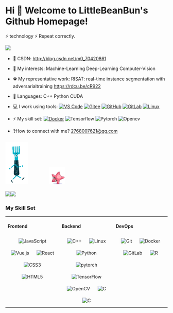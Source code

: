 ###
# Hi 🎉 Welcome to LittleBeanBun's Github Homepage!

 ⚡ technology ⚡ Repeat correctly. 

 <img src="https://readme-typing-svg.herokuapp.com/?lines=Welcome,%20visitor!;Hello%20Github%20World!&font=Roboto" />

-  🌱 CSDN: http://blog.csdn.net/m0_70420861
-  🔭 My interests: Machine-Learning Deep-Learning Computer-Vision 
-  ⚽ My representative work: RISAT: real-time instance segmentation with adversarialtraining  https://rdcu.be/cR922
-  🚀 Languages: C++ Python CUDA


- 💻 I work using tools:
  [![VS Code](https://img.shields.io/badge/-VS%20Code-007ACC?style=plastic&logo=visual-studio-code)](https://blog.i-xiao.space/)
  [![Gitee](https://img.shields.io/badge/-Gitee-A80025?logo=gitee&logoColor=F16061)](https://blog.i-xiao.space/)
  [![GitHub](https://img.shields.io/badge/-GitHub-181717?style=plastic&logo=github)](https://blog.i-xiao.space/)
  [![GitLab](https://img.shields.io/badge/-GitLab-FCA121?style=plastic&logo=gitlab)](https://blog.i-xiao.space/)
  [![Linux](https://img.shields.io/badge/-Linux-F16061?logo=linux&logoColor=000)](https://blog.i-xiao.space/)
 


- ⚡ My skill set:
  [![Docker](https://img.shields.io/badge/docker-20232A?logo=docker&logoColor=61DAFB)](https://blog.i-xiao.space/)
  ![Tensorflow](https://img.shields.io/badge/Tensorflow-red?style=plastic&logo=Tensorflow)
  ![Pytorch](https://img.shields.io/badge/Pytorch-blue?style=plastic&logo=Pytorch&logoColor=%23EE4C2C)
  ![Opencv](https://img.shields.io/badge/Opencv-191A1B?style=plastic&logo=Opencv&logoColor=%23EE4C2C)




- ❓How to connect with me?    2768007621@qq.com

<h4 align=""> <img src="https://github.com/heartyang520/HeartYang.github.io/blob/main/share/run-fast.gif?raw=true" width="70"> &nbsp;&nbsp;&nbsp;&nbsp;&nbsp;&nbsp;&nbsp;&nbsp;&nbsp;&nbsp;&nbsp;&nbsp;&nbsp;&nbsp;&nbsp;&nbsp;&nbsp;&nbsp;&nbsp;<img src="https://github.com/heartyang520/HeartYang.github.io/blob/main/share/star-jumping.gif?raw=true" width="50">&nbsp;&nbsp;&nbsp;&nbsp;&nbsp;&nbsp;&nbsp;&nbsp;&nbsp;&nbsp;&nbsp;&nbsp;&nbsp;&nbsp;<td></h4>





<link rel="stylesheet" type="text/css" href="./beautiful.css">

<img align="" height="137px" src="https://github-readme-stats.vercel.app/api?username=LittleBeanBun&hide_title=true&hide_border=true&show_icons=true&include_all_commits=true&line_height=21&bg_color=0,EC6C6C,FFD479,FFFC79,73FA79&theme=graywhite&locale=cn" /><img align="" height="137px" src="https://github-readme-stats.vercel.app/api/top-langs/?username=LittleBeanBun&hide_title=true&hide_border=true&layout=compact&bg_color=0,73FA79,73FDFF,D783FF&theme=graywhite&locale=cn" />











### My Skill Set
<table><tr><td valign="top" width="33%">



#### Frontend
<div align="center">
<img style="margin: 10px" src="https://profilinator.rishav.dev/skills-assets/javascript-original.svg" alt="JavaScript" height="50" />
<img style="margin: 10px" src="https://profilinator.rishav.dev/skills-assets/vuejs-original-wordmark.svg" alt="Vue.js" height="50" />
<img style="margin: 10px" src="https://profilinator.rishav.dev/skills-assets/react-original-wordmark.svg" alt="React" height="50" />
<img style="margin: 10px" src="https://profilinator.rishav.dev/skills-assets/css3-original-wordmark.svg" alt="CSS3" height="50" />
<img style="margin: 10px" src="https://profilinator.rishav.dev/skills-assets/html5-original-wordmark.svg" alt="HTML5" height="50" />
</div>

</td>
<td valign="top" width="33%">

#### Backend
<div align="center">

<img style="margin: 10px" src="https://profilinator.rishav.dev/skills-assets/cplusplus-original.svg" alt="C++" height="50" />
<img style="margin: 10px" src="https://profilinator.rishav.dev/skills-assets/linux-original.svg" alt="Linux" height="50" /> 
<img style="margin: 10px" src="https://profilinator.rishav.dev/skills-assets/python-original.svg" alt="Python" height="50" />
<img style="margin: 10px" src="https://profilinator.rishav.dev/skills-assets/pytorch-icon.svg" alt="pytorch" height="50" />
<img style="margin: 10px" src="https://profilinator.rishav.dev/skills-assets/tensorflow-icon.svg" alt="TensorFlow" height="50" />
<img style="margin: 10px" src="https://profilinator.rishav.dev/skills-assets/opencv-icon.svg" alt="OpenCV" height="50" />
<img style="margin: 10px" src="https://profilinator.rishav.dev/skills-assets/c-original.svg" alt="C" height="50" />
<img style="margin: 10px" src="https://landscape.lfai.foundation/logos/tensor-rt.svg" alt="C" height="50" />

</div>

</td>
<td valign="top" width="33%">

#### DevOps
<div align="center">

<img style="margin: 10px" src="https://profilinator.rishav.dev/skills-assets/git-scm-icon.svg" alt="Git" height="50" />

<img style="margin: 10px" src="https://profilinator.rishav.dev/skills-assets/docker-original-wordmark.svg" alt="Docker" height="50" />
<img style="margin: 10px" src="https://profilinator.rishav.dev/skills-assets/gitlab.svg" alt="GitLab" height="50" />
<img style="margin: 10px" src="https://profilinator.rishav.dev/skills-assets/r.svg" alt="R" height="50" /> 
</div>
</td>
</tr>
</table>

<br/>






  







